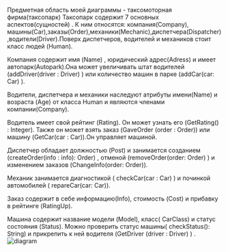 Предметная область моей диаграммы - таксомоторная фирма(таксопарк)
Таксопарк содержит 7 основных аспектов(сущностей) . К ним относятся: компания(Company), машины(Car),заказы(Order),механики(Mechanic),диспетчера(Dispatcher),водители(Driver).Поверх диспетчеров, водителей и механиков стоит класс людей (Human).

Компания содержит имя (Name) , юридический адрес(Adress) и имеет автопарк(Autopark).Она может увеличивать штат водителей (addDriver(driver : Driver) ) или количество машин в парке (addCar(car: Car) ).

Водители, диспетчера и механики наследуют атрибуты имени(Name) и возраста (Age) от класса Human и являются членами компании(Company).

Водитель имеет свой рейтинг (Rating). Он может узнать его (GetRating() : Integer). Также он может взять заказ (GaveOrder (order : Order)) или машину (GetCar(car : Car)).Он управляет машиной.

Диспетчер обладает должностью (Post) и занимается созданием (createOrder(info : info): Order) , отменой (removeOrder(order: Order) ) и изменением заказов (ChangeInfo(order: Order)).

Механик занимается диагностикой ( checkCar(car : Car) ) и починкой автомобилей ( repareCar(car: Car)).

Заказ содержит в себе информацию(Info), стоимость (Cost) и прибавку в рейтинге (RatingUp).

Машина содержит название модели (Model), класс( СarClass) и статус состояния (Status). Можно проверить статус машины( checkStatus(): String) и прикрепить к ней водителя (GetDriver (driver : Driver) ) .
![diagram](https://github.com/Nodespond/oop-uml/assets/145635207/d470b35a-d662-49a0-a07f-8d7f69ccbc53)

